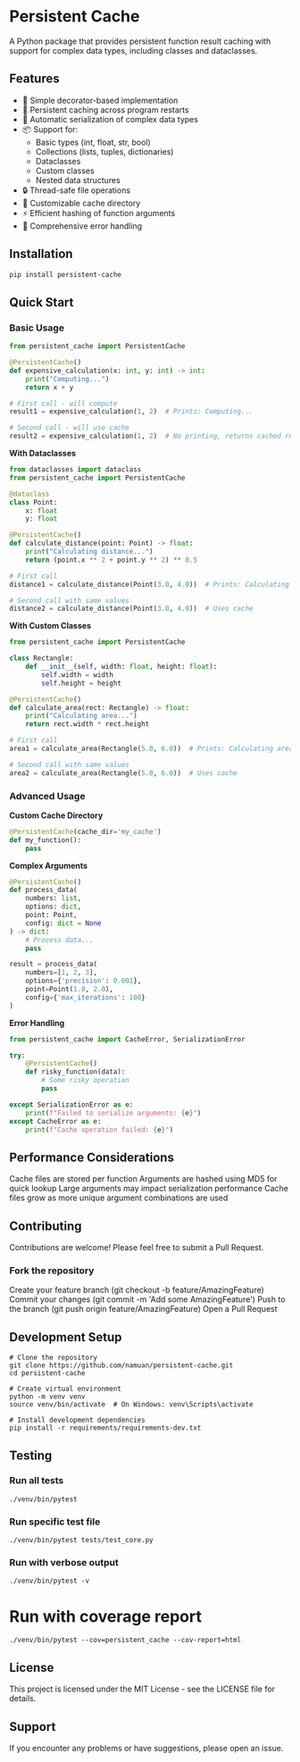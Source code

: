 # Persistent Cache

A Python package that provides persistent function result caching with support for complex data types, including classes and dataclasses.

## Features

- 🚀 Simple decorator-based implementation
- 💾 Persistent caching across program restarts
- 🔄 Automatic serialization of complex data types
- 📦 Support for:
    - Basic types (int, float, str, bool)
    - Collections (lists, tuples, dictionaries)
    - Dataclasses
    - Custom classes
    - Nested data structures
- 🔒 Thread-safe file operations
- 📁 Customizable cache directory
- ⚡ Efficient hashing of function arguments
- 🐛 Comprehensive error handling

## Installation

```bash
pip install persistent-cache
```

## Quick Start

### Basic Usage

```python
from persistent_cache import PersistentCache

@PersistentCache()
def expensive_calculation(x: int, y: int) -> int:
    print("Computing...")
    return x + y

# First call - will compute
result1 = expensive_calculation(1, 2)  # Prints: Computing...

# Second call - will use cache
result2 = expensive_calculation(1, 2)  # No printing, returns cached result
```

**With Dataclasses**

```python
from dataclasses import dataclass
from persistent_cache import PersistentCache

@dataclass
class Point:
    x: float
    y: float

@PersistentCache()
def calculate_distance(point: Point) -> float:
    print("Calculating distance...")
    return (point.x ** 2 + point.y ** 2) ** 0.5

# First call
distance1 = calculate_distance(Point(3.0, 4.0))  # Prints: Calculating distance...

# Second call with same values
distance2 = calculate_distance(Point(3.0, 4.0))  # Uses cache
```

**With Custom Classes**

```python
from persistent_cache import PersistentCache

class Rectangle:
    def __init__(self, width: float, height: float):
        self.width = width
        self.height = height

@PersistentCache()
def calculate_area(rect: Rectangle) -> float:
    print("Calculating area...")
    return rect.width * rect.height

# First call
area1 = calculate_area(Rectangle(5.0, 6.0))  # Prints: Calculating area...

# Second call with same values
area2 = calculate_area(Rectangle(5.0, 6.0))  # Uses cache
```

### Advanced Usage

**Custom Cache Directory**

```python
@PersistentCache(cache_dir='my_cache')
def my_function():
    pass
```

**Complex Arguments**

```python
@PersistentCache()
def process_data(
    numbers: list,
    options: dict,
    point: Point,
    config: dict = None
) -> dict:
    # Process data...
    pass

result = process_data(
    numbers=[1, 2, 3],
    options={'precision': 0.001},
    point=Point(1.0, 2.0),
    config={'max_iterations': 100}
)
```

**Error Handling**

```python
from persistent_cache import CacheError, SerializationError

try:
    @PersistentCache()
    def risky_function(data):
        # Some risky operation
        pass

except SerializationError as e:
    print(f"Failed to serialize arguments: {e}")
except CacheError as e:
    print(f"Cache operation failed: {e}")
```

## Performance Considerations

Cache files are stored per function
Arguments are hashed using MD5 for quick lookup
Large arguments may impact serialization performance
Cache files grow as more unique argument combinations are used

## Contributing
Contributions are welcome! Please feel free to submit a Pull Request.

### Fork the repository
Create your feature branch (git checkout -b feature/AmazingFeature)
Commit your changes (git commit -m 'Add some AmazingFeature')
Push to the branch (git push origin feature/AmazingFeature)
Open a Pull Request

## Development Setup

```shell
# Clone the repository
git clone https://github.com/namuan/persistent-cache.git
cd persistent-cache

# Create virtual environment
python -m venv venv
source venv/bin/activate  # On Windows: venv\Scripts\activate

# Install development dependencies
pip install -r requirements/requirements-dev.txt
```

## Testing

### Run all tests
```shell
./venv/bin/pytest
```

### Run specific test file
```shell
./venv/bin/pytest tests/test_core.py
```

### Run with verbose output
```shell
./venv/bin/pytest -v
```

# Run with coverage report
```shell
./venv/bin/pytest --cov=persistent_cache --cov-report=html
```

## License
This project is licensed under the MIT License - see the LICENSE file for details.

## Support
If you encounter any problems or have suggestions, please open an issue.
